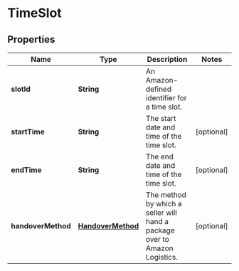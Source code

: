 
# TimeSlot

## Properties
Name | Type | Description | Notes
------------ | ------------- | ------------- | -------------
**slotId** | **String** | An Amazon-defined identifier for a time slot. | 
**startTime** | **String** | The start date and time of the time slot. |  [optional]
**endTime** | **String** | The end date and time of the time slot. |  [optional]
**handoverMethod** | [**HandoverMethod**](HandoverMethod.md) | The method by which a seller will hand a package over to Amazon Logistics. |  [optional]



